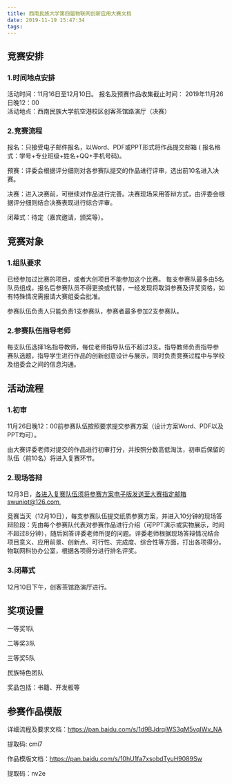 ```yaml
---
title: 西南民族大学第四届物联网创新应用大赛文档
date: 2019-11-19 15:47:34
tags:
---
```

## 竞赛安排
### 1.时间地点安排
活动时间：11月16日至12月10日。
报名及预赛作品收集截止时间： 2019年11月26日晚12：00  
活动地点：西南民族大学航空港校区创客茶馆路演厅（决赛）  
### 2.竞赛流程
报名：只接受电子邮件报名，以Word、PDF或PPT形式将作品提交邮箱 ( 报名格式：学号+专业班级+姓名+QQ+手机号码)。

预赛：评委会根据评分细则对各参赛队提交的作品进行评审，选出前10名进入决赛。

决赛：进入决赛前，可继续对作品进行完善。决赛现场采用答辩方式，由评委会根据评分细则结合决赛表现进行综合评审。

闭幕式：待定（嘉宾邀请，颁奖等）。
## 竞赛对象
### 1.组队要求
已经参加过比赛的项目，或者大创项目不能参加这个比赛。
每支参赛队最多由5名队员组成，报名后参赛队员不得更换或代替，一经发现将取消参赛及评奖资格，如有特殊情况需报请大赛组委会批准。

参赛队伍负责人只能负责1支参赛队，参赛者最多参加2支参赛队。
### 2.参赛队伍指导老师
每支队伍选择1名指导教师，每位老师指导队伍不超过3支。指导教师负责指导参赛队选题，指导学生进行作品的创新创意设计与展示，同时负责竞赛过程中与学校及组委会之间的信息沟通。

## 活动流程
### 1.初审
11月26日晚12：00前参赛队伍按照要求提交参赛方案（设计方案Word、PDF以及PPT均可）。

由大赛评委老师对提交的作品进行初审打分，并按照分数高低淘汰，初审后保留的队伍（前10名）将进入复赛环节。

### 2.现场答辩
12月3日，各进入复赛队伍须将参赛方案电子版发送至大赛指定邮箱swuniot@126.com,

竞赛当天（12月10日），每支参赛队伍提交纸质参赛方案，并进入10分钟的现场答辩阶段：先由每个参赛队代表对参赛作品进行介绍（可PPT演示或实物展示，时间不超过8分钟），随后回答评委老师所提的问题。评委老师根据现场答辩情况结合项目意义、应用前景、创新点、可行性、完成度、综合性等方面，打出各项得分。物联网科协办公室，根据各项得分进行排名评奖。

### 3.闭幕式
12月10日下午，创客茶馆路演厅进行。

## 奖项设置
一等奖1队

二等奖3队

三等奖5队

民族特色团队

奖品包括：书籍、开发板等

## 参赛作品模版
详细流程及要求文档：<https://pan.baidu.com/s/1d9BJdrqiWS3qM5vqIWv_NA>

提取码: cmi7

作品模版文档：<https://pan.baidu.com/s/10hU1fa7xsobdTyuH9089Sw>

提取码：nv2e



